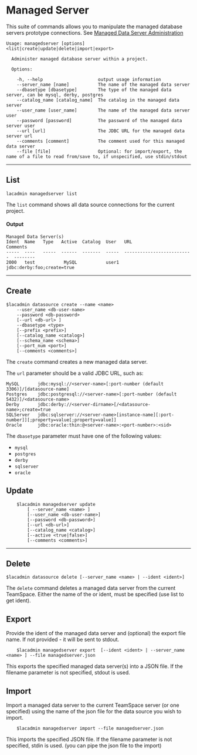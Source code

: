# Managed Server
This suite of commands allows you to manipulate the managed database servers prototype connections.
See [Managed Data Server Administration](https://docops.ca.com/ca-live-api-creator/4-0/en/creating-apis/database-creation/managed-data-server-administration)
```
Usage: managedserver [options] <list|create|update|delete|import|export>

  Administer managed database server within a project.

  Options:

    -h, --help                     output usage information
    --server_name [name]           The name of the managed data server 
    --dbasetype [dbasetype]        The type of the managed data server, can be mysql, derby, postgres
    --catalog_name [catalog_name]  The catalog in the managed data server
    --user_name [user_name]        The name of the managed data server user
    --password [password]          The password of the managed data server user
    --url [url]                    The JDBC URL for the managed data server url
    --comments [comment]           The comment used for this managed data server
    --file [file]                  Optional: for import/export, the name of a file to read from/save to, if unspecified, use stdin/stdout
```
***
## List
    lacadmin managedserver list

The `list` command shows all data source connections for the current project.

#### Output
    Managed Data Server(s)
    Ident  Name   Type   Active  Catalog  User   URL                         Comments
	-----  ----   -----  ------  -------  -----  --------------------------  --------
	2000   test           MySQL           user1  jdbc:derby:foo;create=true    

***
## Create
    $lacadmin datasource create --name <name> 
    	--user_name <db-user-name> 
    	--password <db-password>
    	[--url <db-url> ]
    	--dbasetype <type>
    	[--prefix <prefix>] 
    	[--catalog_name <catalog>] 
    	[--schema_name <schema>] 
    	[--port_num <port>]
    	[--comments <comments>]

The `create` command creates a new managed data server.

The `url` parameter should be a valid JDBC URL, such as:

    MySQL	    jdbc:mysql://<server-name>[:port-number (default 3306)]/[datasource-name]	
    Postgres	jdbc:postgresql://<server-name>[:port-number (default 5432)]/<datasource-name>	
    Derby	    jdbc:derby://<server-dirname>[/<datasource-name>;create=true	
    SQLServer   jdbc:sqlserver://<server-name>[instance-name][:port-number]][;property=value[;property=value]]
    Oracle      jdbc:oracle:thin:@<server-name>:<port-number>:<sid> 
    

The `dbasetype` parameter must have one of the following values:

* `mysql`
* `postgres`
* `derby`
* `sqlserver`
* `oracle`

## Update

```
    $lacadmin managedserver update 
		[ --server_name <name> ]
		[--user_name <db-user-name>] 
		[--password <db-password>]
    	[--url <db-url>] 
    	[--catalog_name <catalog>] 
    	[--active <true|false>]
    	[--comments <comments>]
```

***
## Delete
    $lacadmin datasource delete [--server_name <name> | --ident <ident>]

The `delete` command deletes a managed data server from the current TeamSpace.
Either the name of the or ident, must be specified (use list to get ident).

## Export
Provide the ident of the managed data server and (optional) the export file name. If not provided - it will be sent to stdout.
```
    $lacadmin managedserver export  [--ident <ident> | --server_name <name> ] --file managedserver.json
```
This exports the specified managed data server(s) into a JSON file. If the filename parameter is not specified, stdout is used.

## Import
Import a managed data server to the current TeamSpace server (or one specified) using the name of the json file for the data source you wish to import.
```
    $lacadmin managedserver import --file managedserver.json
```
This imports the specified JSON file. If the filename parameter is not specified, stdin is used. (you can pipe the json file to the import)

